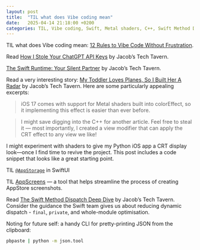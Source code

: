 ```yaml
---
layout: post
title:  "TIL what does Vibe coding mean"
date:   2025-04-14 21:18:00 +0200
categories: TIL, Vibe coding, Swift, Metal shaders, C++, Swift Method Dispatch, JSON
---
```

TIL what does Vibe coding mean: [12 Rules to Vibe Code Without Frustration](https://substack.com/inbox/post/159039821).

Read [How I Stole Your ChatGPT API Keys](https://blog.jacobstechtavern.com/p/how-i-stole-your-api-keys) by Jacob’s Tech Tavern.

[The Swift Runtime: Your Silent Partner](https://blog.jacobstechtavern.com/p/the-swift-runtime-your-silent-partner?utm_source=profile&utm_medium=reader2) by Jacob’s Tech Tavern.

Read a very interesting story: [My Toddler Loves Planes, So I Built Her A Radar](https://blog.jacobstechtavern.com/p/my-toddler-loves-planes-so-i-built) by Jacob’s Tech Tavern. Here are some particularly appealing excerpts:

> iOS 17 comes with support for Metal shaders built into colorEffect, so it implementing this effect is easier than ever before.

> I might save digging into the C++ for another article. Feel free to steal it — most importantly, I created a view modifier that can apply the CRT effect to any view we like!

I might experiment with shaders to give my Python iOS app a CRT display look—once I find time to revive the project. This post includes a code snippet that looks like a great starting point.

TIL [`@AppStorage`](https://developer.apple.com/documentation/swiftui/appstorage) in SwiftUI

TIL [AppScreens](https://appscreens.com) — a tool that helps streamline the process of creating AppStore screenshots.

Read [The Swift Method Dispatch Deep Dive](https://blog.jacobstechtavern.com/p/compiler-cocaine-the-swift-method) by Jacob’s Tech Tavern. Consider the guidance the Swift team gives us about reducing dynamic dispatch - `final`, `private`, and whole-module optimisation.

Noting for future self: a handy CLI for pretty-printing JSON from the clipboard:  
```bash
pbpaste | python -m json.tool
```
